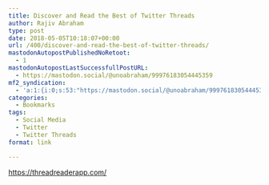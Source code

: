 ```yaml
---
title: Discover and Read the Best of Twitter Threads
author: Rajiv Abraham
type: post
date: 2018-05-05T10:18:07+00:00
url: /400/discover-and-read-the-best-of-twitter-threads/
mastodonAutopostPublishedNoRetoot:
  - 1
mastodonAutopostLastSuccessfullPostURL:
  - https://mastodon.social/@unoabraham/99976183054445359
mf2_syndication:
  - 'a:1:{i:0;s:53:"https://mastodon.social/@unoabraham/99976183054445359";}'
categories:
  - Bookmarks
tags:
  - Social Media
  - Twitter
  - Twitter Threads
format: link

---
```

<https://threadreaderapp.com/>